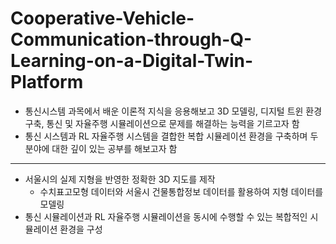 # Cooperative-Vehicle-Communication-through-Q-Learning-on-a-Digital-Twin-Platform

- 통신시스템 과목에서 배운 이론적 지식을 응용해보고 3D 모델링, 디지털 트윈 환경 구축, 통신 및 자율주행 시뮬레이션으로 문제를 해결하는 능력을 기르고자 함
- 통신 시스템과 RL 자율주행 시스템을 결합한 복합 시뮬레이션 환경을 구축하며 두 분야에 대한 깊이 있는 공부를 해보고자 함

---

- 서울시의 실제 지형을 반영한 정확한 3D 지도를 제작
  - 수치표고모형 데이터와 서울시 건물통합정보 데이터를 활용하여 지형 데이터를 모델링
- 통신 시뮬레이션과 RL 자율주행 시뮬레이션을 동시에 수행할 수 있는 복합적인 시뮬레이션 환경을 구성
